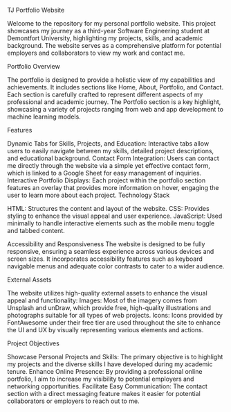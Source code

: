 TJ Portfolio Website

Welcome to the repository for my personal portfolio website. This project showcases my journey as a third-year Software Engineering student at Demontfort University, 
highlighting my projects, skills, and academic background. The website serves as a comprehensive platform for potential employers and collaborators to view my work and contact me.

Portfolio Overview 

The portfolio is designed to provide a holistic view of my capabilities and achievements. It includes sections like Home, About, Portfolio, and Contact.
Each section is carefully crafted to represent different aspects of my professional and academic journey. The Portfolio section is a key highlight, 
showcasing a variety of projects ranging from web and app development to machine learning models.

Features

Dynamic Tabs for Skills, Projects, and Education: Interactive tabs allow users to easily navigate between my skills,
detailed project descriptions, and educational background.
Contact Form Integration: Users can contact me directly through the website via a simple yet effective contact form,
which is linked to a Google Sheet for easy management of inquiries.
Interactive Portfolio Displays: Each project within the portfolio section features an overlay that provides more information on hover, 
engaging the user to learn more about each project.
Technology Stack

HTML: Structures the content and layout of the website.
CSS: Provides styling to enhance the visual appeal and user experience.
JavaScript: Used minimally to handle interactive elements such as the mobile menu toggle and tabbed content.

Accessibility and Responsiveness
The website is designed to be fully responsive, ensuring a seamless experience across various devices and screen sizes. 
It incorporates accessibility features such as keyboard navigable menus and adequate color contrasts to cater to a wider audience.

External Assets

The website utilizes high-quality external assets to enhance the visual appeal and functionality:
Images: Most of the imagery comes from Unsplash and unDraw, which provide free, high-quality illustrations and photographs suitable for all types of web projects.
Icons: Icons provided by FontAwesome under their free tier are used throughout the site to enhance the UI and UX by visually representing various elements and actions.


Project Objectives

Showcase Personal Projects and Skills: The primary objective is to highlight my projects and the diverse skills I have developed during my academic tenure.
Enhance Online Presence: By providing a professional online portfolio, I aim to increase my visibility to potential employers and networking opportunities.
Facilitate Easy Communication: The contact section with a direct messaging feature makes it easier for potential collaborators or employers to reach out to me.

